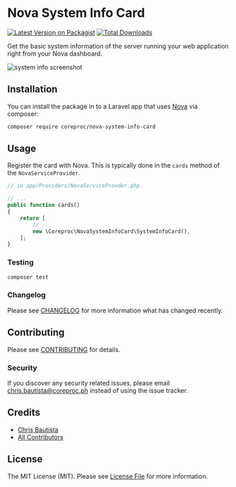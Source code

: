 # Nova System Info Card

[![Latest Version on Packagist](https://img.shields.io/packagist/v/coreproc/nova-system-info-card.svg?style=flat-square)](https://packagist.org/packages/coreproc/nova-system-info-card)
[![Total Downloads](https://img.shields.io/packagist/dt/coreproc/nova-system-info-card.svg?style=flat-square)](https://packagist.org/packages/coreproc/nova-system-info-card)

Get the basic system information of the server running your web application right from your Nova dashboard. 

![system info screenshot](https://cdn.coreproc.com/images/nova-system-info-card.jpg)

## Installation

You can install the package in to a Laravel app that uses [Nova](https://nova.laravel.com) via composer:

```bash
composer require coreproc/nova-system-info-card
```

## Usage

Register the card with Nova. This is typically done in the `cards` method of the `NovaServiceProvider`.

```php
// in app/Providers/NovaServiceProvder.php

// ...
public function cards()
{
    return [
        // ...
        new \Coreproc\NovaSystemInfoCard\SystemInfoCard(),
    ];
}
```

### Testing

``` bash
composer test
```

### Changelog

Please see [CHANGELOG](CHANGELOG.md) for more information what has changed recently.

## Contributing

Please see [CONTRIBUTING](CONTRIBUTING.md) for details.

### Security

If you discover any security related issues, please email chris.bautista@coreproc.ph instead of using the issue tracker.

## Credits

- [Chris Bautista](https://github.com/chrisbjr)
- [All Contributors](../../contributors)

## License

The MIT License (MIT). Please see [License File](LICENSE.md) for more information.
